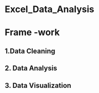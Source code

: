# Excel_Data_Analysis

# Frame -work 
## 1.Data Cleaning
## 2. Data Analysis
## 3. Data Visualization
